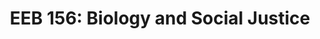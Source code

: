 ---
layout: teaching
title: "EEB 156: Biology and Social Justice"
term: Fall 2019
school: UCLA
role: Teaching Assistant
enrollment: 41 Undergraduates
instructor: Michael E. Alfaro, Ph.D.
ta: Shawn T. Schwartz
lecture: W 8-10:50am
location: LaKretz Hall 120
description: "Lecture, four hours. Consideration of intersection of biological discovery and human society to better understand how scientific advances have both promoted and mitigated social inequality."
order: 1
grouped_by: EEB
---